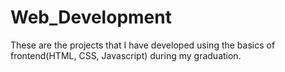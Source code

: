 # Web_Development
These are the projects that I have developed using the basics of frontend(HTML, CSS, Javascript) during my graduation. 

